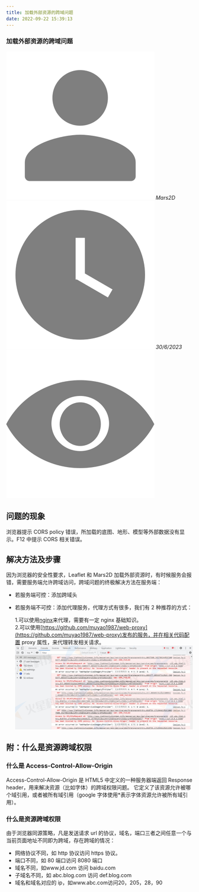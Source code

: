 ```yaml
---
title: 加载外部资源的跨域问题
date: 2022-09-22 15:39:13
---
```


<h3> 加载外部资源的跨域问题 </h3>

<div class='headStyle'>
<img class='images' src="../public/icon/yonghu.svg" alt="来自依赖包的图片">
<i class='text'>Mars2D</i>
<img class='imagess' src="../public/icon/shijian.svg" alt="来自依赖包的图片">
<i class='text'>30/6/2023</i>
<img class='imagess' src="../public/icon/liulan.svg" alt="来自依赖包的图片">
<span class='text' id="busuanzi_container_page_pv">
  <span id="busuanzi_value_page_pv"></span>
</span>
</div>

## 问题的现象

浏览器提示 CORS policy 错误，所加载的底图、地形、模型等外部数据没有显示。F12 中提示 CORS 相关错误。

## 解决方法及步骤

因为浏览器的安全性要求，Leaflet 和 Mars2D 加载外部资源时，有时候服务会报错，需要服务端允许跨域访问，跨域问题的终极解决方法在服务端：

- 若服务端可控：添加跨域头
- 若服务端不可控：添加代理服务，代理方式有很多，我们有 2 种推荐的方式：

  1.可以使用[nginx](http://data.mars2d.cn/tool/nginx.rar)来代理，需要有一定 nginx 基础知识。 <br /> 2.可以使用[https://github.com/muyao1987/web-proxy](https://github.com/muyao1987/web-proxy)发布的服务，并在相关代码配置 proxy 属性，来代理转发相关请求。
  ![配置图][1]

## 附：什么是资源跨域权限

### 什么是 Access-Control-Allow-Origin

Access-Control-Allow-Origin 是 HTML5 中定义的一种服务器端返回 Response header，用来解决资源（比如字体）的跨域权限问题。 它定义了该资源允许被哪个域引用，或者被所有域引用（google 字体使用\*表示字体资源允许被所有域引用）。

### 什么是资源跨域权限

由于浏览器同源策略，凡是发送请求 url 的协议，域名，端口三者之间任意一个与当前页面地址不同即为跨域，存在跨域的情况：

- 网络协议不同，如 http 协议访问 https 协议。
- 端口不同，如 80 端口访问 8080 端口
- 域名不同，如www.jd.com 访问 baidu.com
- 子域名不同，如 abc.blog.com 访问 def.blog.com
- 域名和域名对应的 ip，如www.abc.com访问20，205，28，90

[1]: ../public/image/issue-cors.jpg
